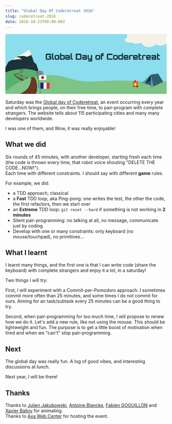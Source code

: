 ```yaml
---
title: "Global Day Of Coderetreat 2016"
slug: coderetreat-2016
date: 2016-10-23T00:00:00Z
---
```


![Global Day of Coderetreat](/assets/images/posts/coderetreat.png)
 
Saturday was the [Global day of Coderetreat](http://globalday.coderetreat.org/), an event occurring every year and which brings people, on their free time, to pair-program with _complete_ strangers. 
The website tells about 115 participating cities and many many developers worldwide.

I was one of them, and Wow, it was really enjoyable!

## What we did

Six rounds of 45 minutes, with another developer, starting fresh each time (the code is thrown every time, that robot voice shouting "DELETE THE CODE...NOW!").  
Each time with different constraints. I should say with different **game** rules. 

For example, we did:

* a TDD approach, classical
* a **Fast** TDD loop, aka Ping-pong: one writes the test, the other the code, the first refactors, then we start over
* an **Extreme** TDD loop: `git reset --hard` if something is not working in **2 minutes**
* Silent pair-programming: no talking at all, no message, communicate just by coding
* Develop with one or many constraints: only keyboard (no mouse/touchpad), no primitives...


## What I learnt

I learnt many things, and the first one is that I can write code (share the keyboard) with complete strangers and enjoy it a lot, in a saturday! 

Two things I will try:

First, I will experiment with a Commit-per-Pomodoro approach. I sometimes commit more often than 25 minutes, and some times I do not commit for ours. Aiming for an task/subtask every 25 minutes can be a good thing to try. 

Second, when pair-programming for too much time, I will propose to renew how we do it. Let's add a new rule, like not using the mouse. This should be lightweight and fun. The purpose is to get a little boost of motivation when tired and when we "can't" stop pair-programming. 

## Next

The global day was really fun. A log of good vibes, and interesting discussions at lunch.

Next year, I will be there!


## Thanks

Thanks to [Julien Jakubowski](https://twitter.com/jak78), [Antoine Blancke](https://twitter.com/antoineblancke), [Fabien GOGUILLON](https://twitter.com/FabienGoguillon) and [Xavier Balloy](https://twitter.com/xavierballoy) for animating.  
Thanks to [Axa Web Center](https://www.axawebcenter.fr/) for hosting the event.  
